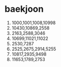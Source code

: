 # baekjoon

1. 1000,1001,1008,10998
2. 10430,10869,2558
3. 2163,2588,3046
4. 10699,11021,11022
5. 2530,7287
6. 2525,2675,2914,5255
7. 10817,2935,9498
8. 11653,1789,2753
